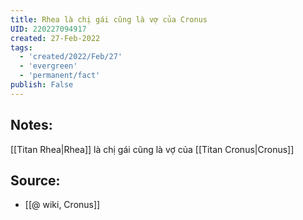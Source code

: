 ```yaml
---
title: Rhea là chị gái cũng là vợ của Cronus
UID: 220227094917
created: 27-Feb-2022
tags:
  - 'created/2022/Feb/27'
  - 'evergreen'
  - 'permanent/fact'
publish: False
---
```

## Notes:
[[Titan Rhea|Rhea]] là chị gái cũng là vợ của [[Titan Cronus|Cronus]]

## Source:
- [[@ wiki, Cronus]]

